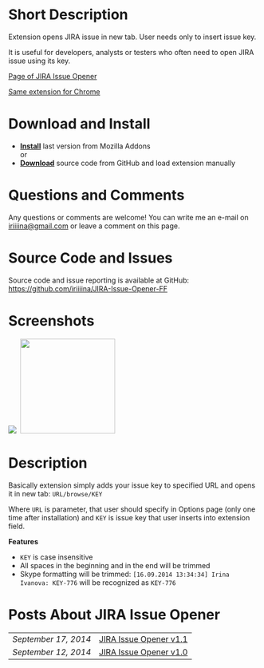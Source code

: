 <h1>Short Description</h1>
Extension opens JIRA issue in new tab. User needs only to insert issue key.

It is useful for developers, analysts or testers who often need to open JIRA issue using its key.

<a href = "http://ivanova-irina.blogspot.com/p/jira-issue-opener.html">Page of JIRA Issue Opener</a>

<a href = "https://github.com/iriiiina/JIRA-Issue-Opener">Same extension for Chrome</a>

<h1>Download and Install</h1>
<ul>
<li><strong><a href="https://addons.mozilla.org/ru/firefox/addon/jira-issue-opener/">Install</a></strong> last version from Mozilla Addons
</li>
or
<li><strong><a href="https://github.com/iriiiina/JIRA-Issue-Opener-FF">Download</a></strong> source code from GitHub and load extension manually</li>
</ul>

<h1>Questions and Comments</h1>
Any questions or comments are welcome! You can write me an e-mail on <a href="mailto:iriiiina@gmail.com">iriiiina@gmail.com</a> or leave a comment on this page.

<h1>Source Code and Issues</h1>
Source code and issue reporting is available at GitHub: <a href="https://github.com/iriiiina/JIRA-Issue-Opener-FF">https://github.com/iriiiina/JIRA-Issue-Opener-FF</a>

<h1>Screenshots</h1>
<img border="0" src="http://3.bp.blogspot.com/-lXr4C8njBBs/VBmYrnVGTDI/AAAAAAAALXk/k4UpCRoBFBY/s1600/extension.jpg" />&nbsp;
<img border="0" src="http://4.bp.blogspot.com/-Wb3ckR69dJE/VBLcx2KA7uI/AAAAAAAALVw/sgnMzDi3FWA/s1600/options.jpg" height = "190px"/>

<h1>Description</h1>
Basically extension simply adds your issue key to specified URL and opens it in new tab:
<code>URL/browse/KEY</code>

Where <code>URL</code> is parameter, that user should specify in Options page (only one time after installation) and <code>KEY</code> is issue key that user inserts into extension field.

<b>Features</b>
<ul>
<li><code>KEY</code> is case insensitive</li>
<li>All spaces in the beginning and in the end will be trimmed</li>
<li>Skype formatting will be trimmed: <code>[16.09.2014 13:34:34] Irina Ivanova: KEY-776</code> will be recognized as <code>KEY-776</code></li></ul>

<h1>Posts About JIRA Issue Opener</h1>
<table><tbody>
<tr><td><em>September 17, 2014</em></td><td><a href="http://ivanova-irina.blogspot.com/2014/09/jira-issue-opener-v11.html">JIRA Issue Opener v1.1</a></td></tr>
<tr><td><em>September 12, 2014</em></td><td><a href="http://ivanova-irina.blogspot.com/2014/09/jira-issue-opener-v10.html">JIRA Issue Opener v1.0</a></td></tr>
</tbody></table>
